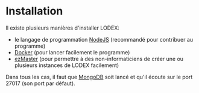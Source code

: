 # Installation

Il existe plusieurs manières d'installer LODEX:

* le langage de programmation [NodeJS](node.md) \(recommandé pour contribuer au programme\)
* [Docker](docker.md) \(pour lancer facilement le programme\)
* [ezMaster](ezmaster.md) \(pour permettre à des non-informaticiens de créer une ou plusieurs instances de LODEX facilement\)

Dans tous les cas, il faut que [MongoDB](https://docs.mongodb.com/manual/installation/) soit lancé et qu'il écoute sur le port 27017 \(son port par défaut\).

